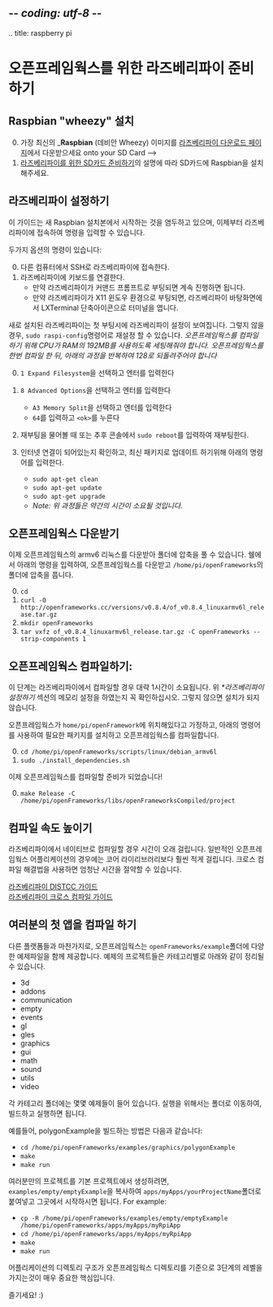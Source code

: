 ## -*- coding: utf-8 -*-
.. title: raspberry pi

오픈프레임웍스를 위한 라즈베리파이 준비하기
============

    
## Raspbian "wheezy" 설치
0. 가장 최신의 _**Raspbian** (데비안 Wheezy) 이미지를 [라즈베리파이 다운로드 페이지](http://www.raspberrypi.org/downloads)에서 다운받으세요
onto your SD Card -->
1. [라즈베리파이를 위한 SD카드 준비하기](http://elinux.org/RPi_Easy_SD_Card_Setup)의 설명에 따라 SD카드에 Raspbian을 설치해주세요.

## 라즈베리파이 설정하기 
이 가이드는 새 Raspbian 설치본에서 시작하는 것을 염두하고 있으며, 이제부터 라즈베리파이에 접속하여 명령을 입력할 수 있습니다.

두가지 옵션의 명령이 있습니다:

0. 다른 컴퓨터에서 SSH로 라즈베리파이에 접속한다.
0. 라즈베리파이에 키보드를 연결한다.
	* 만약 라즈베리파이가 커맨드 프롬프트로 부팅되면 계속 진행하면 됩니다.
	* 만약 라즈베리파이가 X11 윈도우 환경으로 부팅되면, 라즈베리파이 바탕화면에서 LXTerminal 단축아이콘으로 터미널을 엽니다.

새로 설치된 라즈베리파이는 첫 부팅시에 라즈베리파이 설정이 보여집니다. 그렇지 않을 경우, `sudo raspi-config`명령어로 재설정 할 수 있습니다. _오픈프레임웍스를 컴파일 하기 위해 CPU가 RAM의 192MB를 사용하도록 세팅해줘야 합니다. 오픈프레임웍스를 한번 컴파일 한 뒤, 아래의 과정을 반복하여 128로 되돌려주어야 합니다_

0.  `1 Expand Filesystem`을 선택하고 엔터를 입력한다
0.  `8 Advanced Options`을 선택하고 엔터를 입력한다
	* `A3 Memory Split`을 선택하고 엔터를 입력한다
	* `64`를 입력하고 `<ok>`를 누른다

	 
0. 재부팅을 물어볼 때 또는 추후 콘솔에서 `sudo reboot`를 입력하여 재부팅한다.
0. 인터넷 연결이 되어있는지 확인하고, 최신 패키지로 업데이트 하기위해 아래의 명령어를 입력한다.
    * `sudo apt-get clean`
    * `sudo apt-get update`
    * `sudo apt-get upgrade`
    * _Note: 위 과정들은 약간의 시간이 소요될 것입니다._

## 오픈프레임웍스 다운받기
이제 오픈프레임웍스의 armv6 리눅스를 다운받아 폴더에 압축을 풀 수 있습니다. 쉘에서 아래의 명령을 입력하여, 오픈프레임웍스를 다운받고 `/home/pi/openFrameworks`의 폴더에 압축을 풉니다.
 
0. `cd` 
0. `curl -O http://openframeworks.cc/versions/v0.8.4/of_v0.8.4_linuxarmv6l_release.tar.gz` 
0.  `mkdir openFrameworks`
0.  `tar vxfz of_v0.8.4_linuxarmv6l_release.tar.gz -C openFrameworks --strip-components 1`

## 오픈프레임웍스 컴파일하기:
이 단계는 라즈베리파이에서 컴파일할 경우 대략 1시간이 소요됩니다. 위 _**라즈베리파이 설정하기*_ 섹션의 메모리 설정을 하였는지 꼭 확인하십시오. 그렇지 않으면 설치가 되지 않습니다.

오픈프레임웍스가 `home/pi/openFramework`에 위치해있다고 가정하고, 아래의 명령어를 사용하여 필요한 패키지를 설치하고 오픈프레임웍스를 컴파일합니다.

0. `cd /home/pi/openFrameworks/scripts/linux/debian_armv6l`  
0. `sudo ./install_dependencies.sh` 

이제 오픈프레임웍스를 컴파일할 준비가 되었습니다!

0. `make Release -C /home/pi/openFrameworks/libs/openFrameworksCompiled/project`

## 컴파일 속도 높이기
라즈베리파이에서 네이티브로 컴파일할 경우 시간이 오래 걸립니다. 일반적인 오픈프레임웍스 어플리케이션의 경우에는 코어 라이리브러리보다 훨씬 적게 걸립니다. 크로스 컴파일 해결법을 사용하면 엄청난 시간을 절약할 수 있습니다.

[라즈베리파이 DISTCC 가이드](Raspberry-Pi-DISTCC-guide.html)    
[라즈베리파이 크로스 컴파일 가이드](Raspberry-Pi-Cross-compiling-guide.html)

## 여러분의 첫 앱을 컴파일 하기
다른 플랫폼들과 마찬가지로, 오픈프레임웍스는 `openFrameworks/example`폴더에 다양한 예제파일을 함께 제공합니다. 예제의 프로젝트들은 카테고리별로 아래와 같이 정리될 수 있습니다.

* 3d 
* addons 
* communication 
* empty
* events
* gl
* gles
* graphics
* gui
* math
* sound
* utils
* video

각 카테고리 폴더에는 몇몇 예제들이 들어 있습니다. 실행을 위해서는 폴더로 이동하여, 빌드하고 실행하면 됩니다.

예를들어, polygonExample을 빌드하는 방법은 다음과 같습니다:

* `cd /home/pi/openFrameworks/examples/graphics/polygonExample`
* `make`
* `make run`

 여러분만의 프로젝트를 기본 프로젝트에서 생성하려면, `examples/empty/emptyExample`을 복사하여 `apps/myApps/yourProjectName`폴더로 붙여넣고 그곳에서 시작하시면 됩니다.
For example:

* `cp -R /home/pi/openFrameworks/examples/empty/emptyExample /home/pi/openFrameworks/apps/myApps/myRpiApp`
* `cd /home/pi/openFrameworks/apps/myApps/myRpiApp`
* `make`
* `make run`

어플리케이션의 디렉토리 구조가 오픈프레임웍스 디렉토리를 기준으로 3단계의 레벨을 가지는것이 매우 중요한 핵심입니다.

즐기세요! :)
